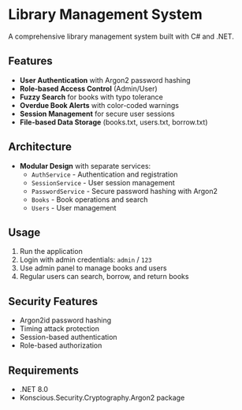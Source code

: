 # Library Management System

A comprehensive library management system built with C# and .NET.

## Features

- **User Authentication** with Argon2 password hashing
- **Role-based Access Control** (Admin/User)
- **Fuzzy Search** for books with typo tolerance
- **Overdue Book Alerts** with color-coded warnings
- **Session Management** for secure user sessions
- **File-based Data Storage** (books.txt, users.txt, borrow.txt)

## Architecture

- **Modular Design** with separate services:
  - `AuthService` - Authentication and registration
  - `SessionService` - User session management
  - `PasswordService` - Secure password hashing with Argon2
  - `Books` - Book operations and search
  - `Users` - User management

## Usage

1. Run the application
2. Login with admin credentials: `admin` / `123`
3. Use admin panel to manage books and users
4. Regular users can search, borrow, and return books

## Security Features

- Argon2id password hashing
- Timing attack protection
- Session-based authentication
- Role-based authorization

## Requirements

- .NET 8.0
- Konscious.Security.Cryptography.Argon2 package